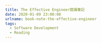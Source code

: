 ```yaml
---
title: The Effective Engineer閱讀筆記
date: 2020-01-09 23:00:08
urlname: book-note-the-effective-engineer
tags:
  - Software Development
  - Reading
---
```

